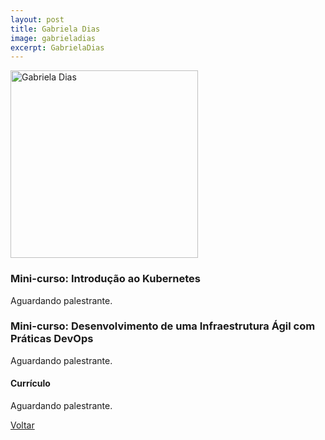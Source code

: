 ```yaml
---
layout: post
title: Gabriela Dias
image: gabrieladias
excerpt: GabrielaDias
---
```

<p><img src="{{ site.baseurl }}/convidados/{{ page.image }}.jpg" alt="Gabriela Dias" height="300" width="300"/></p>


### Mini-curso: Introdução ao Kubernetes

Aguardando palestrante.

### Mini-curso: Desenvolvimento de uma Infraestrutura Ágil com Práticas DevOps

Aguardando palestrante.

#### Currículo

Aguardando palestrante.

<a href="{{ site.baseurl }}/index.html">Voltar</a>


